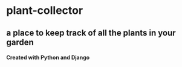 # plant-collector

## a place to keep track of all the plants in your garden

#### Created with Python and Django
